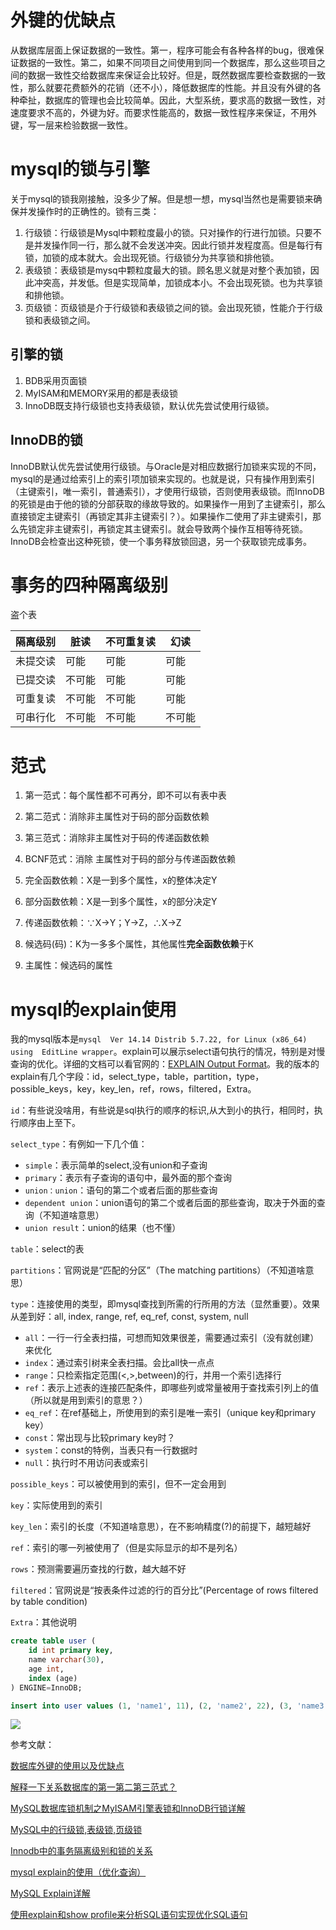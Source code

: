 # 外键的优缺点
从数据库层面上保证数据的一致性。第一，程序可能会有各种各样的bug，很难保证数据的一致性。第二，如果不同项目之间使用到同一个数据库，那么这些项目之间的数据一致性交给数据库来保证会比较好。但是，既然数据库要检查数据的一致性，那么就要花费额外的花销（还不小），降低数据库的性能。并且没有外键的各种牵扯，数据库的管理也会比较简单。因此，大型系统，要求高的数据一致性，对速度要求不高的，外键为好。而要求性能高的，数据一致性程序来保证，不用外键，写一层来检验数据一致性。

# mysql的锁与引擎
关于mysql的锁我刚接触，没多少了解。但是想一想，mysql当然也是需要锁来确保并发操作时的正确性的。锁有三类：

1. 行级锁：行级锁是Mysql中颗粒度最小的锁。只对操作的行进行加锁。只要不是并发操作同一行，那么就不会发送冲突。因此行锁并发程度高。但是每行有锁，加锁的成本就大。会出现死锁。行级锁分为共享锁和排他锁。
2. 表级锁：表级锁是mysq中颗粒度最大的锁。顾名思义就是对整个表加锁，因此冲突高，并发低。但是实现简单，加锁成本小。不会出现死锁。也为共享锁和排他锁。
3. 页级锁：页级锁是介于行级锁和表级锁之间的锁。会出现死锁，性能介于行级锁和表级锁之间。

## 引擎的锁
1. BDB采用页面锁
2. MyISAM和MEMORY采用的都是表级锁
3. InnoDB既支持行级锁也支持表级锁，默认优先尝试使用行级锁。

## InnoDB的锁
InnoDB默认优先尝试使用行级锁。与Oracle是对相应数据行加锁来实现的不同，mysql的是通过给索引上的索引项加锁来实现的。也就是说，只有操作用到索引（主键索引，唯一索引，普通索引），才使用行级锁，否则使用表级锁。而InnoDB的死锁是由于他的锁的分部获取的缘故导致的。如果操作一用到了主键索引，那么直接锁定主键索引（再锁定其非主键索引？）。如果操作二使用了非主键索引，那么先锁定非主键索引，再锁定其主键索引。就会导致两个操作互相等待死锁。InnoDB会检查出这种死锁，使一个事务释放锁回退，另一个获取锁完成事务。

# 事务的四种隔离级别
盗个表

|隔离级别|脏读|不可重复读|幻读|
|-------|----|---------|----|
|未提交读|可能|可能|可能|
|已提交读|不可能|可能|可能|
|可重复读|不可能|不可能|可能|
|可串行化|不可能|不可能|不可能|

# 范式
1. 第一范式：每个属性都不可再分，即不可以有表中表
2. 第二范式：消除非主属性对于码的部分函数依赖
3. 第三范式：消除非主属性对于码的传递函数依赖
4. BCNF范式：消除 主属性对于码的部分与传递函数依赖


1. 完全函数依赖：X是一到多个属性，x的整体决定Y
2. 部分函数依赖：X是一到多个属性，x的部分决定Y
3. 传递函数依赖：∵X→Y；Y→Z，∴X→Z
4. 候选码(码)：K为一多多个属性，其他属性**完全函数依赖**于K
5. 主属性：候选码的属性

# mysql的explain使用
我的mysql版本是`mysql  Ver 14.14 Distrib 5.7.22, for Linux (x86_64) using  EditLine wrapper`。explain可以展示select语句执行的情况，特别是对慢查询的优化。详细的文档可以看官网的：[EXPLAIN Output Format](https://dev.mysql.com/doc/refman/5.5/en/explain-output.html "EXPLAIN Output Format")。我的版本的explain有几个字段：id，select_type，table，partition，type，possible_keys，key，key_len，ref，rows，filtered，Extra。

`id`：有些说没啥用，有些说是sql执行的顺序的标识,从大到小的执行，相同时，执行顺序由上至下。

`select_type`：有例如一下几个值：
* `simple`：表示简单的select,没有union和子查询
* `primary`：表示有子查询的语句中，最外面的那个查询
* `union：union`：语句的第二个或者后面的那些查询
* `dependent union`：union语句的第二个或者后面的那些查询，取决于外面的查询（不知道啥意思）
* `union result`：union的结果（也不懂）

`table`：select的表

`partitions`：官网说是“匹配的分区”（The matching partitions）（不知道啥意思）

`type`：连接使用的类型，即mysql查找到所需的行所用的方法（显然重要）。效果从差到好：all, index,  range, ref, eq_ref, const, system, null
* `all`：一行一行全表扫描，可想而知效果很差，需要通过索引（没有就创建）来优化
* `index`：通过索引树来全表扫描。会比all快一点点
* `range`：只检索指定范围(<,>,between)的行，并用一个索引选择行
* `ref`：表示上述表的连接匹配条件，即哪些列或常量被用于查找索引列上的值（所以就是用到索引的意思？）
* `eq_ref`：在ref基础上，所使用到的索引是唯一索引（unique key和primary key）
* `const`：常出现与比较primary key时？
* `system`：const的特例，当表只有一行数据时
* `null`：执行时不用访问表或索引

`possible_keys`：可以被使用到的索引，但不一定会用到

`key`：实际使用到的索引

`key_len`：索引的长度（不知道啥意思），在不影响精度(?)的前提下，越短越好

`ref`：索引的哪一列被使用了（但是实际显示的却不是列名）

`rows`：预测需要遍历查找的行数，越大越不好

`filtered`：官网说是“按表条件过滤的行的百分比”(Percentage of rows filtered by table condition)

`Extra`：其他说明

```sql
create table user (
	id int primary key,
	name varchar(30),
	age int,
	index (age) 
) ENGINE=InnoDB;

insert into user values (1, 'name1', 11), (2, 'name2', 22), (3, 'name3', 33);
```
![](http://drive.cellargalaxy.top/201805/14/DeepinScrot-3759.png)

参考文献：

[数据库外键的使用以及优缺点](http://www.cnblogs.com/tearer/archive/2010/07/25/1784896.html "数据库外键的使用以及优缺点")

[解释一下关系数据库的第一第二第三范式？](https://www.zhihu.com/question/24696366 "解释一下关系数据库的第一第二第三范式？")

[MySQL数据库锁机制之MyISAM引擎表锁和InnoDB行锁详解](https://blog.csdn.net/hsd2012/article/details/51112009 "MySQL数据库锁机制之MyISAM引擎表锁和InnoDB行锁详解")

[MySQL中的行级锁,表级锁,页级锁](http://www.hollischuang.com/archives/914 "MySQL中的行级锁,表级锁,页级锁")

[Innodb中的事务隔离级别和锁的关系](https://tech.meituan.com/innodb-lock.html "Innodb中的事务隔离级别和锁的关系")

[mysql explain的使用（优化查询）](http://www.cnblogs.com/0201zcr/p/5742382.html "mysql explain的使用（优化查询）")

[MySQL Explain详解](http://www.cnblogs.com/xuanzhi201111/p/4175635.html "MySQL Explain详解")

[使用explain和show profile来分析SQL语句实现优化SQL语句](http://www.shixinke.com/mysql/mysql-sql-optimization-with-using-explain-and-show-profile "使用explain和show profile来分析SQL语句实现优化SQL语句")